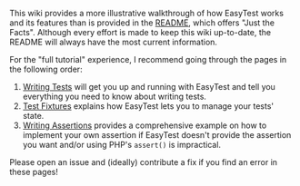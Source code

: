 This wiki provides a more illustrative walkthrough of how EasyTest works and
its features than is provided in the
[README](https://github.com/gnarlyquack/easytest), which offers "Just the
Facts". Although every effort is made to keep this wiki up-to-date, the README
will always have the most current information.

For the "full tutorial" experience, I recommend going through the pages in the
following order:

1. [Writing Tests](https://github.com/gnarlyquack/easytest/wiki/Writing-Tests)
   will get you up and running with EasyTest and tell you everything you need
   to know about writing tests.
2. [Test Fixtures](https://github.com/gnarlyquack/easytest/wiki/Test-Fixtures)
   explains how EasyTest lets you to manage your tests' state.
3. [Writing
   Assertions](https://github.com/gnarlyquack/easytest/wiki/Writing-Assertions)
   provides a comprehensive example on how to implement your own assertion if
   EasyTest doesn't provide the assertion you want and/or using PHP's
   `assert()` is impractical.

Please open an issue and (ideally) contribute a fix if you find an error in
these pages!
